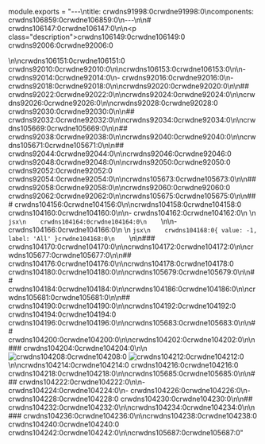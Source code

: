 module.exports = "---\ntitle: crwdns91998:0crwdne91998:0\ncomponents: crwdns106859:0crwdne106859:0\n---\n\n# crwdns106147:0crwdne106147:0\n\n<p class=\"description\">crwdns106149:0crwdne106149:0 crwdns92006:0crwdne92006:0</p>\n\ncrwdns106151:0crwdne106151:0 crwdns92010:0crwdne92010:0\n\ncrwdns106153:0crwdne106153:0\n\n- crwdns92014:0crwdne92014:0\n- crwdns92016:0crwdne92016:0\n- crwdns92018:0crwdne92018:0\n\ncrwdns92020:0crwdne92020:0\n\n## crwdns92022:0crwdne92022:0\n\ncrwdns92024:0crwdne92024:0\n\ncrwdns92026:0crwdne92026:0\n\ncrwdns92028:0crwdne92028:0 crwdns92030:0crwdne92030:0\n\n## crwdns92032:0crwdne92032:0\n\ncrwdns92034:0crwdne92034:0\n\ncrwdns105669:0crwdne105669:0\n\n## crwdns92038:0crwdne92038:0\n\ncrwdns92040:0crwdne92040:0\n\ncrwdns105671:0crwdne105671:0\n\n## crwdns92044:0crwdne92044:0\n\ncrwdns92046:0crwdne92046:0 crwdns92048:0crwdne92048:0\n\ncrwdns92050:0crwdne92050:0 crwdns92052:0crwdne92052:0 crwdns92054:0crwdne92054:0\n\ncrwdns105673:0crwdne105673:0\n\n## crwdns92058:0crwdne92058:0\n\ncrwdns92060:0crwdne92060:0 crwdns92062:0crwdne92062:0\n\ncrwdns105675:0crwdne105675:0\n\n### crwdns104156:0crwdne104156:0\n\ncrwdns104158:0crwdne104158:0 crwdns104160:0crwdne104160:0\n\n- crwdns104162:0crwdne104162:0\n    \n    ```jsx\n    crwdns104164:0crwdne104164:0\n    ```\n\n- crwdns104166:0crwdne104166:0\n    \n    ```jsx\n    crwdns104168:0{ value: -1, label: 'All' }crwdne104168:0\n    ```\n\n### crwdns104170:0crwdne104170:0\n\ncrwdns104172:0crwdne104172:0\n\ncrwdns105677:0crwdne105677:0\n\n## crwdns104176:0crwdne104176:0\n\ncrwdns104178:0crwdne104178:0 crwdns104180:0crwdne104180:0\n\ncrwdns105679:0crwdne105679:0\n\n## crwdns104184:0crwdne104184:0\n\ncrwdns104186:0crwdne104186:0\n\ncrwdns105681:0crwdne105681:0\n\n## crwdns104190:0crwdne104190:0\n\ncrwdns104192:0crwdne104192:0 crwdns104194:0crwdne104194:0 crwdns104196:0crwdne104196:0\n\ncrwdns105683:0crwdne105683:0\n\n## crwdns104200:0crwdne104200:0\n\ncrwdns104202:0crwdne104202:0\n\n### crwdns104204:0crwdne104204:0\n\n![crwdns104208:0crwdne104208:0](crwdns104206:0crwdne104206:0) ![crwdns104212:0crwdne104212:0](crwdns104210:0crwdne104210:0)\n\ncrwdns104214:0crwdne104214:0 crwdns104216:0crwdne104216:0 crwdns104218:0crwdne104218:0\n\ncrwdns105685:0crwdne105685:0\n\n### crwdns104222:0crwdne104222:0\n\n- crwdns104224:0crwdne104224:0\n- crwdns104226:0crwdne104226:0\n- crwdns104228:0crwdne104228:0 crwdns104230:0crwdne104230:0\n\n## crwdns104232:0crwdne104232:0\n\ncrwdns104234:0crwdne104234:0\n\n### crwdns104236:0crwdne104236:0\n\ncrwdns104238:0crwdne104238:0 crwdns104240:0crwdne104240:0 crwdns104242:0crwdne104242:0\n\ncrwdns105687:0crwdne105687:0"